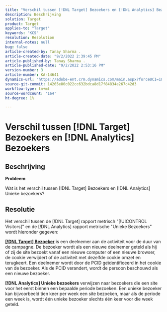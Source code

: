 ```yaml
---
title: "Verschil tussen [!DNL Target] Bezoekers en [!DNL Analytics] Bezoekers"
description: Beschrijving
solution: Target
product: Target
applies-to: "Target"
keywords: "KCS"
resolution: Resolution
internal-notes: null
bug: false
article-created-by: Tanay Sharma .
article-created-date: "9/2/2022 2:39:45 PM"
article-published-by: Tanay Sharma .
article-published-date: "9/2/2022 2:53:16 PM"
version-number: 3
article-number: KA-14641
dynamics-url: "https://adobe-ent.crm.dynamics.com/main.aspx?forceUCI=1&pagetype=entityrecord&etn=knowledgearticle&id=d7fa2510-cd2a-ed11-9db1-002248086735"
source-git-commit: 14265e80c022cc632bdca8d17f84834e267c42d3
workflow-type: tm+mt
source-wordcount: '164'
ht-degree: 1%

---
```


# Verschil tussen [!DNL Target] Bezoekers en [!DNL Analytics] Bezoekers

## Beschrijving


<b>Probleem</b>

Wat is het verschil tussen [!DNL Target] Bezoekers en [!DNL Analytics] Unieke bezoekers?


## Resolutie


Het verschil tussen de [!DNL Target] rapport metrisch &quot;[!UICONTROL Visitors]&quot; en de [!DNL Analytics] rapport metrische &quot;Unieke Bezoekers&quot; wordt hieronder gegeven:

<u><b>[!DNL Target] Bezoeker</b></u> is een deelnemer aan de activiteit voor de duur van de campagne. De bezoeker wordt als een nieuwe deelnemer geteld als hij of zij de site bezoekt vanaf een nieuwe computer of een nieuwe browser, de cookie verwijdert of de activiteit met dezelfde cookie omzet en terugkeert. Een deelnemer wordt door de PCID geïdentificeerd in het cookie van de bezoeker. Als de PCID verandert, wordt de persoon beschouwd als een nieuwe bezoeker.

<b>[!DNL Analytics] Unieke bezoekers</b> verwijzen naar bezoekers die een site voor het eerst binnen een bepaalde periode bezoeken. Een unieke bezoeker kan bijvoorbeeld tien keer per week een site bezoeken, maar als de periode een week is, wordt één unieke bezoeker slechts één keer voor die week geteld.




